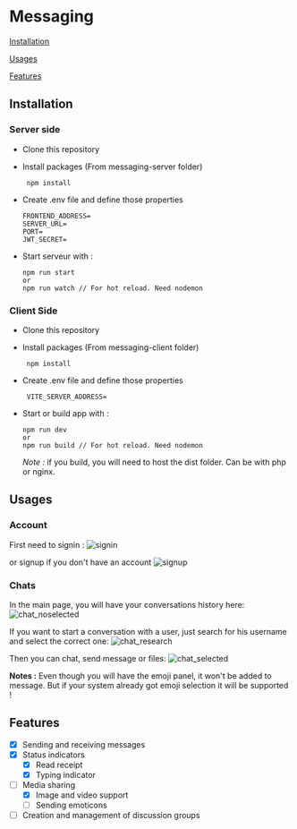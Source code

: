 # Messaging

[Installation](#Installation)

[Usages](#Usages)

[Features](#Features)

## Installation
### Server side

- Clone this repository
  
- Install packages (From messaging-server folder)
   ```(shell)
    npm install
    ```
   
- Create .env file and define those properties
    ```
    FRONTEND_ADDRESS=
    SERVER_URL=
    PORT=
    JWT_SECRET=
    ```

- Start serveur with :
  ```
  npm run start
  or
  npm run watch // For hot reload. Need nodemon
  ```

### Client Side

- Clone this repository
  
- Install packages (From messaging-client folder)
   ```(shell)
    npm install
    ```
   
- Create .env file and define those properties
  ```
   VITE_SERVER_ADDRESS=
  ```

- Start or build app with :
  ```
  npm run dev
  or
  npm run build // For hot reload. Need nodemon
  ```
  
  *Note :* if you build, you will need to host the dist folder. Can be with php or nginx.

## Usages

### Account
First need to signin :
![signin](https://github.com/user-attachments/assets/a726406b-a233-42ca-b55d-9d001012f600)

or signup if you don't have an account
![signup](https://github.com/user-attachments/assets/92135eb0-6aa3-4977-9abc-9f1930ece5da)

### Chats
In the main page, you will have your conversations history here:
![chat_noselected](https://github.com/user-attachments/assets/601cd06b-16d8-4f0c-bf51-8e7c3a6341c9)

If you want to start a conversation with a user, just search for his username and select the correct one:
![chat_research](https://github.com/user-attachments/assets/4e201ff8-4289-4475-bd44-81c0fda02b6d)

Then you can chat, send message or files:
![chat_selected](https://github.com/user-attachments/assets/5ba2269b-70a0-46a7-aa32-063cb5abf32d)

**Notes :** Even though you will have the emoji panel, it won't be added to message. But if your system already got emoji selection it will be supported !

## Features
- [x] Sending and receiving messages
- [x] Status indicators
  - [x] Read receipt
  - [x] Typing indicator
- [ ] Media sharing
  - [x] Image and video support
  - [ ] Sending emoticons
- [ ] Creation and management of discussion groups 
